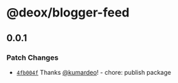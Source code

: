 # @deox/blogger-feed

## 0.0.1

### Patch Changes

- [`4fb004f`](https://github.com/kumardeo/deox/commit/4fb004f2ae4c7c8e20bb5b12d00763cfaaba3775) Thanks [@kumardeo](https://github.com/kumardeo)! - chore: publish package
